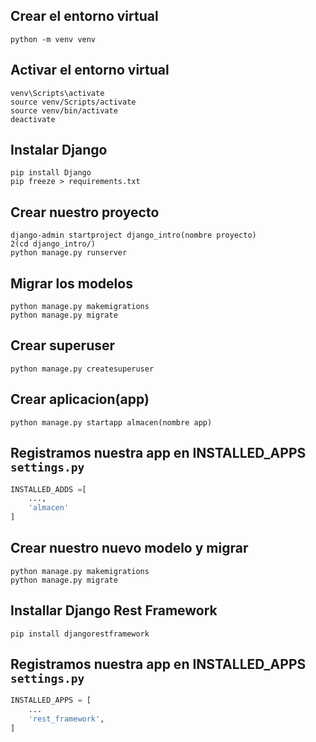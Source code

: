 ## Crear el entorno virtual
```
python -m venv venv
```

## Activar el entorno virtual

```
venv\Scripts\activate
source venv/Scripts/activate
source venv/bin/activate
deactivate
```
## Instalar Django
```
pip install Django
pip freeze > requirements.txt
```
## Crear nuestro proyecto
```
django-admin startproject django_intro(nombre proyecto)
2(cd django_intro/)
python manage.py runserver
```
## Migrar los modelos
```
python manage.py makemigrations
python manage.py migrate
```
## Crear superuser
```
python manage.py createsuperuser
```
## Crear aplicacion(app)
```
python manage.py startapp almacen(nombre app)
```
## Registramos nuestra app en INSTALLED_APPS `settings.py`

```python
INSTALLED_ADDS =[
    ...,
    'almacen'
]
```
## Crear nuestro nuevo modelo y migrar
```
python manage.py makemigrations
python manage.py migrate
```
## Installar Django Rest Framework
```
pip install djangorestframework
```
## Registramos nuestra app en INSTALLED_APPS `settings.py`

```python
INSTALLED_APPS = [
    ...
    'rest_framework',
]
```



